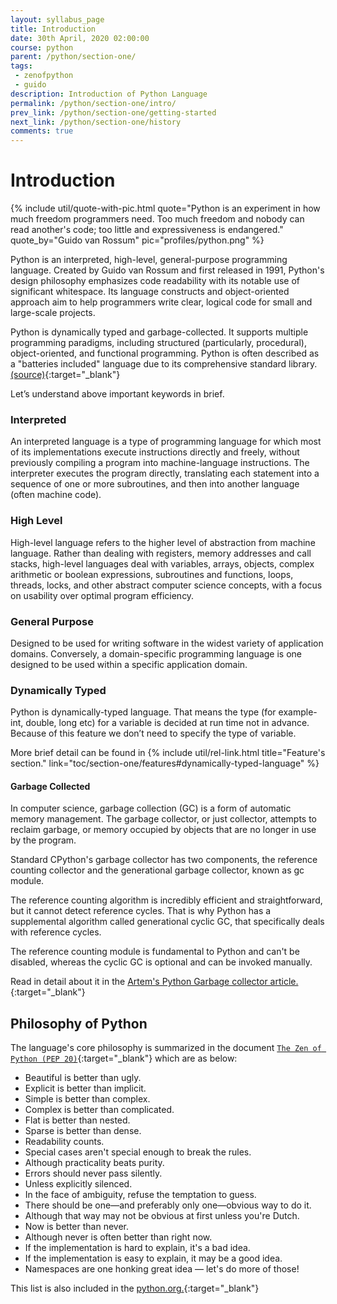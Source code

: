 ```yaml
---
layout: syllabus_page
title: Introduction
date: 30th April, 2020 02:00:00
course: python
parent: /python/section-one/
tags:
 - zenofpython
 - guido
description: Introduction of Python Language
permalink: /python/section-one/intro/
prev_link: /python/section-one/getting-started
next_link: /python/section-one/history
comments: true
---
```


# Introduction

{% include util/quote-with-pic.html
    quote="Python is an experiment in how much freedom programmers need. Too much freedom and nobody can read another's code; too little and expressiveness is endangered."
    quote_by="Guido van Rossum"
    pic="profiles/python.png"
%}

Python is an interpreted, high-level, general-purpose programming language. Created by Guido van Rossum and first released in 1991, Python's design philosophy emphasizes code readability with its notable use of significant whitespace. Its language constructs and object-oriented approach aim to help programmers write clear, logical code for small and large-scale projects.

Python is dynamically typed and garbage-collected. It supports multiple programming paradigms, including structured (particularly, procedural), object-oriented, and functional programming. Python is often described as a "batteries included" language due to its comprehensive standard library.
[(source)](https://en.wikipedia.org/wiki/Python_%28programming_language%29){:target="_blank"}

Let’s understand above important keywords in brief.

### Interpreted

An interpreted language is a type of programming language for which most of its implementations execute
instructions directly and freely, without previously compiling a program into machine-language instructions. The
interpreter executes the program directly, translating each statement into a sequence of one or more subroutines,
and then into another language (often machine code).

### High Level

High-level language refers to the higher level of abstraction from machine language. Rather than dealing with
registers, memory addresses and call stacks, high-level languages deal with variables, arrays, objects, complex
arithmetic or boolean expressions, subroutines and functions, loops, threads, locks, and other abstract computer
science concepts, with a focus on usability over optimal program efficiency.

### General Purpose

Designed to be used for writing software in the widest variety of application domains. Conversely, a
domain-specific programming language is one designed to be used within a specific application domain.

### Dynamically Typed

Python is dynamically-typed language. That means the type (for example- int, double, long etc) for a variable is
decided at run time not in advance. Because of this feature we don’t need to specify the type of variable.

More brief detail can be found in {% include util/rel-link.html title="Feature's section." link="toc/section-one/features#dynamically-typed-language" %}

#### Garbage Collected

In computer science, garbage collection (GC) is a form of automatic memory management. The garbage collector, or
just collector, attempts to reclaim garbage, or memory occupied by objects that are no longer in use by the
program.

Standard CPython's garbage collector has two components, the reference counting collector and the generational garbage collector, known as gc module.

The reference counting algorithm is incredibly efficient and straightforward, but it cannot detect reference cycles. That is why Python has a supplemental algorithm called generational cyclic GC, that specifically deals with reference cycles.

The reference counting module is fundamental to Python and can't be disabled, whereas the cyclic GC is optional and can be invoked manually.

Read in detail about it in the [Artem's Python Garbage collector article.](https://rushter.com/blog/python-garbage-collector/){:target="_blank"}

## Philosophy of Python

The language's core philosophy is summarized in the document [`The Zen of Python (PEP 20)`](https://en.wikipedia.org/wiki/Zen_of_Python){:target="_blank"} which are as below:

- Beautiful is better than ugly.
- Explicit is better than implicit.
- Simple is better than complex.
- Complex is better than complicated.
- Flat is better than nested.
- Sparse is better than dense.
- Readability counts.
- Special cases aren't special enough to break the rules.
- Although practicality beats purity.
- Errors should never pass silently.
- Unless explicitly silenced.
- In the face of ambiguity, refuse the temptation to guess.
- There should be one—and preferably only one—obvious way to do it.
- Although that way may not be obvious at first unless you're Dutch.
- Now is better than never.
- Although never is often better than right now.
- If the implementation is hard to explain, it's a bad idea.
- If the implementation is easy to explain, it may be a good idea.
- Namespaces are one honking great idea — let's do more of those!

This list is also included in the [python.org.](https://www.python.org/dev/peps/pep-0020/){:target="_blank"}
